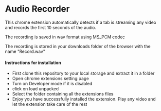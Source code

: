 <h1>Audio Recorder</h1>

This chrome extension automatically detects if a tab is streaming any video and records the first 10 seconds of the audio.

The recording is saved in wav format using MS_PCM codec

The recording is stored in your downloads folder of the browser with the name "Record.wav"

<h4> Instructions for installation </h4>
<ul>
  <li> First clone this repository to your local storage and extract it in a folder</li>
  <li> Open chrome extensions setting page </li>
  <li> Turn on Developer mode if it is disabled </li>
  <li> click on load unpacked </li>
  <li> Select the folder containing all the extensions files </li>
  <li> Enjoy you have successfully installed the extension. Play any video and let the extension take care of the rest </li> 
</ul>
  
  
